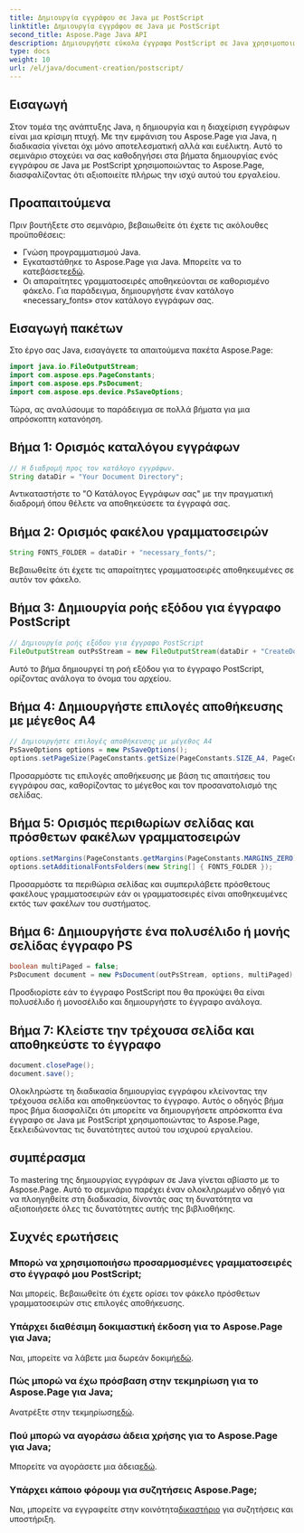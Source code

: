 ```yaml
---
title: Δημιουργία εγγράφου σε Java με PostScript
linktitle: Δημιουργία εγγράφου σε Java με PostScript
second_title: Aspose.Page Java API
description: Δημιουργήστε εύκολα έγγραφα PostScript σε Java χρησιμοποιώντας το Aspose.Page. Προσαρμόστε το μέγεθος σελίδας, τα περιθώρια και τις γραμματοσειρές. Δοκιμάστε τη δωρεάν δοκιμή τώρα!
type: docs
weight: 10
url: /el/java/document-creation/postscript/
---
```

## Εισαγωγή
Στον τομέα της ανάπτυξης Java, η δημιουργία και η διαχείριση εγγράφων είναι μια κρίσιμη πτυχή. Με την εμφάνιση του Aspose.Page για Java, η διαδικασία γίνεται όχι μόνο αποτελεσματική αλλά και ευέλικτη. Αυτό το σεμινάριο στοχεύει να σας καθοδηγήσει στα βήματα δημιουργίας ενός εγγράφου σε Java με PostScript χρησιμοποιώντας το Aspose.Page, διασφαλίζοντας ότι αξιοποιείτε πλήρως την ισχύ αυτού του εργαλείου.
## Προαπαιτούμενα
Πριν βουτήξετε στο σεμινάριο, βεβαιωθείτε ότι έχετε τις ακόλουθες προϋποθέσεις:
- Γνώση προγραμματισμού Java.
-  Εγκαταστάθηκε το Aspose.Page για Java. Μπορείτε να το κατεβάσετε[εδώ](https://releases.aspose.com/page/java/).
- Οι απαραίτητες γραμματοσειρές αποθηκεύονται σε καθορισμένο φάκελο. Για παράδειγμα, δημιουργήστε έναν κατάλογο «necessary_fonts» στον κατάλογο εγγράφων σας.
## Εισαγωγή πακέτων
Στο έργο σας Java, εισαγάγετε τα απαιτούμενα πακέτα Aspose.Page:
```java
import java.io.FileOutputStream;
import com.aspose.eps.PageConstants;
import com.aspose.eps.PsDocument;
import com.aspose.eps.device.PsSaveOptions;

```
Τώρα, ας αναλύσουμε το παράδειγμα σε πολλά βήματα για μια απρόσκοπτη κατανόηση.
## Βήμα 1: Ορισμός καταλόγου εγγράφων
```java
// Η διαδρομή προς τον κατάλογο εγγράφων.
String dataDir = "Your Document Directory";
```
Αντικαταστήστε το "Ο Κατάλογος Εγγράφων σας" με την πραγματική διαδρομή όπου θέλετε να αποθηκεύσετε τα έγγραφά σας.
## Βήμα 2: Ορισμός φακέλου γραμματοσειρών
```java
String FONTS_FOLDER = dataDir + "necessary_fonts/";
```
Βεβαιωθείτε ότι έχετε τις απαραίτητες γραμματοσειρές αποθηκευμένες σε αυτόν τον φάκελο.
## Βήμα 3: Δημιουργία ροής εξόδου για έγγραφο PostScript
```java
// Δημιουργία ροής εξόδου για έγγραφο PostScript
FileOutputStream outPsStream = new FileOutputStream(dataDir + "CreateDocument_outPS.ps");
```
Αυτό το βήμα δημιουργεί τη ροή εξόδου για το έγγραφο PostScript, ορίζοντας ανάλογα το όνομα του αρχείου.
## Βήμα 4: Δημιουργήστε επιλογές αποθήκευσης με μέγεθος A4
```java
// Δημιουργήστε επιλογές αποθήκευσης με μέγεθος Α4
PsSaveOptions options = new PsSaveOptions();
options.setPageSize(PageConstants.getSize(PageConstants.SIZE_A4, PageConstants.ORIENTATION_PORTRAIT));
```
Προσαρμόστε τις επιλογές αποθήκευσης με βάση τις απαιτήσεις του εγγράφου σας, καθορίζοντας το μέγεθος και τον προσανατολισμό της σελίδας.
## Βήμα 5: Ορισμός περιθωρίων σελίδας και πρόσθετων φακέλων γραμματοσειρών
```java
options.setMargins(PageConstants.getMargins(PageConstants.MARGINS_ZERO));
options.setAdditionalFontsFolders(new String[] { FONTS_FOLDER });
```
Προσαρμόστε τα περιθώρια σελίδας και συμπεριλάβετε πρόσθετους φακέλους γραμματοσειρών εάν οι γραμματοσειρές είναι αποθηκευμένες εκτός των φακέλων του συστήματος.
## Βήμα 6: Δημιουργήστε ένα πολυσέλιδο ή μονής σελίδας έγγραφο PS
```java
boolean multiPaged = false;
PsDocument document = new PsDocument(outPsStream, options, multiPaged);
```
Προσδιορίστε εάν το έγγραφο PostScript που θα προκύψει θα είναι πολυσέλιδο ή μονοσέλιδο και δημιουργήστε το έγγραφο ανάλογα.
## Βήμα 7: Κλείστε την τρέχουσα σελίδα και αποθηκεύστε το έγγραφο
```java
document.closePage();
document.save();
```
Ολοκληρώστε τη διαδικασία δημιουργίας εγγράφου κλείνοντας την τρέχουσα σελίδα και αποθηκεύοντας το έγγραφο.
Αυτός ο οδηγός βήμα προς βήμα διασφαλίζει ότι μπορείτε να δημιουργήσετε απρόσκοπτα ένα έγγραφο σε Java με PostScript χρησιμοποιώντας το Aspose.Page, ξεκλειδώνοντας τις δυνατότητες αυτού του ισχυρού εργαλείου.
## συμπέρασμα
Το mastering της δημιουργίας εγγράφων σε Java γίνεται αβίαστο με το Aspose.Page. Αυτό το σεμινάριο παρέχει έναν ολοκληρωμένο οδηγό για να πλοηγηθείτε στη διαδικασία, δίνοντάς σας τη δυνατότητα να αξιοποιήσετε όλες τις δυνατότητες αυτής της βιβλιοθήκης.
## Συχνές ερωτήσεις
### Μπορώ να χρησιμοποιήσω προσαρμοσμένες γραμματοσειρές στο έγγραφό μου PostScript;
Ναι μπορείς. Βεβαιωθείτε ότι έχετε ορίσει τον φάκελο πρόσθετων γραμματοσειρών στις επιλογές αποθήκευσης.
### Υπάρχει διαθέσιμη δοκιμαστική έκδοση για το Aspose.Page για Java;
 Ναι, μπορείτε να λάβετε μια δωρεάν δοκιμή[εδώ](https://releases.aspose.com/).
### Πώς μπορώ να έχω πρόσβαση στην τεκμηρίωση για το Aspose.Page για Java;
 Ανατρέξτε στην τεκμηρίωση[εδώ](https://reference.aspose.com/page/java/).
### Πού μπορώ να αγοράσω άδεια χρήσης για το Aspose.Page για Java;
 Μπορείτε να αγοράσετε μια άδεια[εδώ](https://purchase.aspose.com/buy).
### Υπάρχει κάποιο φόρουμ για συζητήσεις Aspose.Page;
 Ναι, μπορείτε να εγγραφείτε στην κοινότητα[δικαστήριο](https://forum.aspose.com/c/page/39) για συζητήσεις και υποστήριξη.